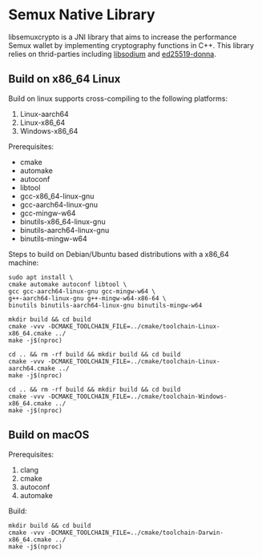 # Semux Native Library

libsemuxcrypto is a JNI library that aims to increase the performance Semux wallet by implementing cryptography functions in C++. This library relies on thrid-parties including [libsodium](https://github.com/jedisct1/libsodium) and [ed25519-donna](https://github.com/floodyberry/ed25519-donna).  

## Build on x86_64 Linux

Build on linux supports cross-compiling to the following platforms:

1. Linux-aarch64
2. Linux-x86_64
3. Windows-x86_64

Prerequisites:
- cmake
- automake
- autoconf
- libtool
- gcc-x86_64-linux-gnu
- gcc-aarch64-linux-gnu 
- gcc-mingw-w64
- binutils-x86_64-linux-gnu
- binutils-aarch64-linux-gnu
- binutils-mingw-w64

Steps to build on Debian/Ubuntu based distributions with a x86_64 machine:
```
sudo apt install \
cmake automake autoconf libtool \
gcc gcc-aarch64-linux-gnu gcc-mingw-w64 \
g++-aarch64-linux-gnu g++-mingw-w64-x86-64 \
binutils binutils-aarch64-linux-gnu binutils-mingw-w64

mkdir build && cd build
cmake -vvv -DCMAKE_TOOLCHAIN_FILE=../cmake/toolchain-Linux-x86_64.cmake ../
make -j$(nproc)

cd .. && rm -rf build && mkdir build && cd build 
cmake -vvv -DCMAKE_TOOLCHAIN_FILE=../cmake/toolchain-Linux-aarch64.cmake ../
make -j$(nproc)

cd .. && rm -rf build && mkdir build && cd build
cmake -vvv -DCMAKE_TOOLCHAIN_FILE=../cmake/toolchain-Windows-x86_64.cmake ../
make -j$(nproc)
```

## Build on macOS

Prerequisites:
1. clang
2. cmake
3. autoconf
4. automake

Build:
```
mkdir build && cd build
cmake -vvv -DCMAKE_TOOLCHAIN_FILE=../cmake/toolchain-Darwin-x86_64.cmake ../
make -j$(nproc)
```
